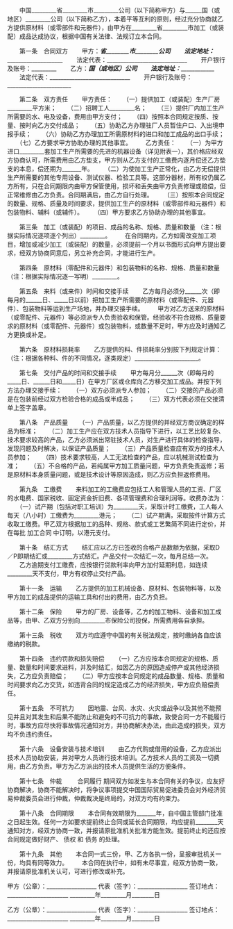 
 


　　中国_________省_________市_________公司（以下简称甲方）与______国（或地区）_________公司（以下简称乙方），本着平等互利的原则，经过充分协商就乙方提供原材料（或零部件和元器件），由甲方在_________省_________市加工（或装配）成品达成协议，根据中国有关法律、法规订立本合同。


　　第一条　合同双方
　　甲方：_________省________市________公司
　　法定地址：_____________________________
　　法定代表：_____________________________
　　开户银行及账号：_________
　　乙方：_________国（或地区）________公司
　　法定地址：_____________________________
　　法定代表：_____________________________
　　开户银行及账号：_______________________


　　第二条　双方责任
　　甲方责任：
　　（一）提供加工（或装配）生产厂房_________平方米；
　　（二）招聘工人_________名；
　　（三）提供厂内加工生产所需要的水、电及设备，费用由甲方支付；
　　（四）按照本合同规定按质、按量、按时向乙方交付成品；
　　（五）协助乙方办理驻厂人员暂住户口、入出境申报手续；
　　（六）协助乙方办理加工所需原材料的进口和加工成品的出口手续；
　　（七）乙方要求甲方协助办理的其他事宜。
　　乙方责任：
　　（一）为甲方进口_________套加工生产所需要的先进的机器设备（详见附表一），其价格应经双方协商认可，所需费用由乙方垫支，甲方则从乙方支付的工缴费内逐月偿还乙方垫支的本息，偿还期为_______年。
　　（二）为使加工生产正常化，由乙方无偿提供生产所需要的其他专用设备、测试仪器、检验工具等。这部分器材，所有权仍属乙方所有，只在合同期限内由甲方保管使用，损坏和丢失由甲方负责修理或赔偿，但正常维修由乙方负责。合同期满后，由乙方自行处理。
　　（三）按照本合同规定的数量、规格、质量及时间要求，提供加工生产的原材料（或零部件和元器件）和包装物料、辅料（或辅件）。
　　（四）甲方要求乙方协助办理的其他事宜。


　　第三条　加工（或装配）的项目、成品的名称、规格、质量和数量 （注：根据实际情况逐项逐个列出）_________。
　　在合同期内，乙方如需改变加工项目，增加或减少加工（或装配）的数量，必须提前一个月以书面形式向甲方提出要求，经双方协商同意后，另立补充合同，才能进行生产。


　　第四条　原材料（零配件和元器件）和包装物料的名称、规格、质量和数量（注：根据实际情况逐一写明）_________。


　　第五条　来料（或来件）时间和交接手续
　　乙方每月必须分______次（即每月的______日、_____日以前）把加工生产所需要的原材料（或零配件、元器件）、包装物料等运到生产场地，并办理交接手续。
　　甲方对乙方送来的原材料（或零配件、元器件）等必须派专人负责验收和保管。经验收不符合规格、质量要求的原材料（或零配件、元器件）或包装物料，或数量不足时，甲方应及时通知乙方更换或补足。


　　第六条　原材料损耗率
　　乙方提供的料、件损耗率分别按下列规定计算：（注：根据各种料、件的不同情况，逐类规定）_______________________。


　　第七条　交付产品的时间和交接手续
　　甲方每月分______次（即每月的_____日、______日和_____日）在甲方厂区或仓库向乙方移交加工成品。并按下列方法办理交接手续：
　　（一）双方必须派专人参加；
　　（二）交接的产品必须是在包装前经过双方检验合格的成品或半成品；
　　（三）双方代表必须在交接清单上签字盖章。


　　第八条　产品质量
　　（一）产品质量，以乙方提供的并经双方商议确定的样品为标准；
　　（二）加工生产应在双方技术人员指导下进行，以工艺比较复杂、技术要求较高的产品，乙方必须派出常驻技术人员，对生产进行具体的检查指导，发现问题及时解决，以保证产品质量；
　　（三）产品质量检查应有双方的技术人员参加；
　　（四）技术要求较高，人工无法检查的产品，应以机械测试检查为准；
　　（五）不合格的产品，若纯属甲方加工质量问题，甲方负责免责返修；若是原材料本身质量问题，或是技术设计等原因造成，则乙方应负担返修费用。


　　第九条　工缴费
　　来料加工的工缴费应包括工人和管理人员的工资、厂区的水电费、国家税收、固定资金折旧费、各项管理费和合理利润等。收费办法为：
　　（一）试产期（包括对职工培训）为_________天，采取计时工缴费，工人每人每天（八小时）工缴费为_________港元；
　　（二）试产期满，采取按件计算方式收取工缴费。甲乙双方根据加工的品种、规格、款式或工艺繁简不同进行定价，并在每批
加工合同
中订明，以港元支付。


　　第十条　结汇方式
　　结汇应以乙方已签收的合格产品数额为依据，采取D／P即期结汇或_________方式结汇。产品交付一次结汇一次，每月总结一次。
　　乙方逾期支付工缴费，应按银行贷款利率向甲方加付延期利息，如连续_________天不支付，甲方有权停止交付产品。


　　第十一条　运输
　　乙方提供的加工机械设备、原材料、包装物料等，以及甲方加工的成品提供的运输工具和付出的费用，由乙方负担。


　　第十二条　保险
　　甲方的厂房、设备等，乙方的加工物料、设备和加工成品等，由甲、乙双方分别向_________市保险公司投保，所需费用各自承担。


　　第十三条　税收
　　双方均应遵守中国的有关税法规定，按时缴纳各自应该缴纳的税款。


　　第十四条　违约罚款和损失赔偿
　　（一）乙方应按本合同规定的规格、质量、数量和时间要求进料，并及时结汇，如因乙方的原因造成停产或其他经济损失，乙方应负责赔偿；
　　（二）甲方应按本合同规定的成品数量、规格、质量和时间要求向乙方交货，如违背合同的规定造成乙方的经济损失，甲方应负赔偿责任。


　　第十五条　不可抗力
　　因地震、台风、水灾、火灾或战争以及其他不能预见并且对其发生和后果不能防止和避免的不可抗力的事故，致使合同一方不能履行时，事故方应尽快将事故情况通知对方，并协商解决办法，由此造成的损失，双方均不负违约责任。


　　第十六条　设备安装与技术培训
　　由乙方代购或借用的设备，乙方应派出技术人员协助安装，并对甲方人员进行技术培训。乙方技术人员的工资及一切费用，由乙方负责。甲方为乙方派出的技术人员提供生活的方便条件。


　　第十七条　仲裁
　　
合同履行
期间双方如发生与本合同有关的争议，应友好协商解决，协商不能解决时，将争议事项提交中国国际贸易促进委员会对外经济贸易仲裁委员会进行仲裁，仲裁裁决是终局的，对双方均有约束力。


　　第十八条　合同期限
　　本合同有效期限为_______年，自中国主管部门批准之日起生效。任何一方如要求提前终止合同或延长合同期限，均应提前________天通知对方，经双方协商一致，并报请原批准机关批准方能生效。提前终止的还应按合同规定做好财产、
债权
和
债务
的处理。


　　第十九条　其他
　　本合同一式三份，甲、乙方各执一份，呈报审批机关一份，均具有同等效力。
　　本合同在执行中，如有未尽事宜，经双方协商一致，并报请原批准机关认可，可进行修改或补充。


 


甲方（公章）：__________________
代表（签字）：__________________
签订地点：______________________
_________年_________月________日


乙方（公章）：__________________
代表（签字）：__________________
签订地点：______________________
_________年_________月________日
 


 

 
 
 
 
 
  


  
 

  


  


  
 
 
 
 

